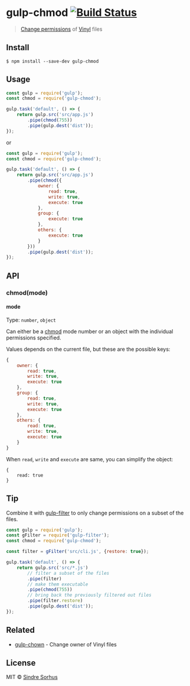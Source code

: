 # gulp-chmod [![Build Status](https://travis-ci.org/sindresorhus/gulp-chmod.svg?branch=master)](https://travis-ci.org/sindresorhus/gulp-chmod)

> [Change permissions](https://en.wikipedia.org/wiki/Chmod) of [Vinyl](https://github.com/gulpjs/vinyl) files


## Install

```
$ npm install --save-dev gulp-chmod
```


## Usage

```js
const gulp = require('gulp');
const chmod = require('gulp-chmod');

gulp.task('default', () => {
	return gulp.src('src/app.js')
		.pipe(chmod(755))
		.pipe(gulp.dest('dist'));
});
```

or

```js
const gulp = require('gulp');
const chmod = require('gulp-chmod');

gulp.task('default', () => {
	return gulp.src('src/app.js')
		.pipe(chmod({
			owner: {
				read: true,
				write: true,
				execute: true
			},
			group: {
				execute: true
			},
			others: {
				execute: true
			}
		}))
		.pipe(gulp.dest('dist'));
});
```


## API

### chmod(mode)

#### mode

Type: `number`, `object`

Can either be a [chmod](http://ss64.com/bash/chmod.html) mode number or an object with the individual permissions specified.


Values depends on the current file, but these are the possible keys:

```js
{
	owner: {
		read: true,
		write: true,
		execute: true
	},
	group: {
		read: true,
		write: true,
		execute: true
	},
	others: {
		read: true,
		write: true,
		execute: true
	}
}
```

When `read`, `write` and `execute` are same, you can simplify the object:

```
{
	read: true
}
```


## Tip

Combine it with [gulp-filter](https://github.com/sindresorhus/gulp-filter) to only change permissions on a subset of the files.

```js
const gulp = require('gulp');
const gFilter = require('gulp-filter');
const chmod = require('gulp-chmod');

const filter = gFilter('src/cli.js', {restore: true});

gulp.task('default', () => {
	return gulp.src('src/*.js')
		// filter a subset of the files
		.pipe(filter)
		// make them executable
		.pipe(chmod(755))
		// bring back the previously filtered out files
		.pipe(filter.restore)
		.pipe(gulp.dest('dist'));
});
```


## Related

- [gulp-chown](https://github.com/sindresorhus/gulp-chown) - Change owner of Vinyl files


## License

MIT © [Sindre Sorhus](http://sindresorhus.com)
